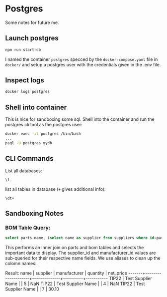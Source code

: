 # Postgres

Some notes for future me.

## Launch postgres
```bash
npm run start-db
```
I named the container `postgres` specced by the `docker-compose.yaml` file in `docker/` and setup a postgres user with the credentials given in the .env file.

## Inspect logs
```bash
docker logs postgres
```

## Shell into container
This is nice for sandboxing some sql. Shell into the container and run the postgres cli tool as the postgres user:
```bash
docker exec -it postgres /bin/bash
...
psql -U postgres mydb
```

## CLI Commands
List all databases:
```postgres
\l
```

list all tables in database (`+` gives additional info):
```postgres
\dt+
```
## Sandboxing Notes
### BOM Table Query:
```sql
select parts.name, (select name as supplier from suppliers where id=parts.supplier_id), (select name as manufacturer from manufacturers where id=parts.manufacturer_id), bom.quantity, bom.net_price from bom join parts on bom.part_id=parts.id;
```

This performs an inner join on parts and bom tables and selects the important data to display. The supplier_id and manufacturer_id values are sub-queried for their respective name fields. We use aliases to clean up the colomn names:

Result:
 name  |      supplier      | manufacturer | quantity | net_price 
-------+--------------------+--------------+----------+-----------
 TIP22 | Test Supplier Name |              |        5 |       NaN
 TIP22 | Test Supplier Name |              |        4 |       NaN
 TIP22 | Test Supplier Name |              |        7 |     30.10